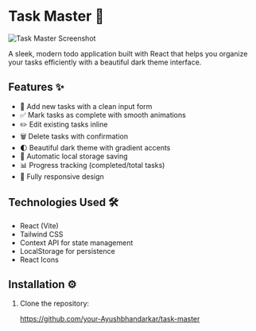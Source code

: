 # Task Master 🚀

![Task Master Screenshot](./screenshot.png) <!-- Add your screenshot here -->

A sleek, modern todo application built with React that helps you organize your tasks efficiently with a beautiful dark theme interface.

## Features ✨

- 📝 Add new tasks with a clean input form
- ✅ Mark tasks as complete with smooth animations
- ✏️ Edit existing tasks inline
- 🗑️ Delete tasks with confirmation
- 🌓 Beautiful dark theme with gradient accents
- 💾 Automatic local storage saving
- 📊 Progress tracking (completed/total tasks)
- 📱 Fully responsive design

## Technologies Used 🛠️

- React (Vite)
- Tailwind CSS
- Context API for state management
- LocalStorage for persistence
- React Icons

## Installation ⚙️

1. Clone the repository:
   
   https://github.com/your-Ayushbhandarkar/task-master
